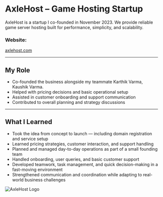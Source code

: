# AxleHost – Game Hosting Startup 

AxleHost is a startup I co-founded in November 2023. We provide reliable game server hosting built for performance, simplicity, and scalability.

###  Website:
[axlehost.com](https://axlehost.com)

---

## My Role

- Co-founded the business alongside my teammate Karthik Varma, Kaushik Varma.  
- Helped with pricing decisions and basic operational setup  
- Assisted in customer onboarding and support communication  
- Contributed to overall planning and strategy discussions

---

##  What I Learned

- Took the idea from concept to launch — including domain registration and service setup  
- Learned pricing strategies, customer interaction, and support handling  
- Planned and managed day-to-day operations as part of a small founding team  
- Handled onboarding, user queries, and basic customer support  
- Developed teamwork, task management, and quick decision-making in a fast-moving environment  
- Strengthened communication and coordination while adapting to real-world business challenges

![AxleHost Logo](https://github.com/user-attachments/assets/c7ed8b63-62ab-46f8-bfb2-f21324e71113)